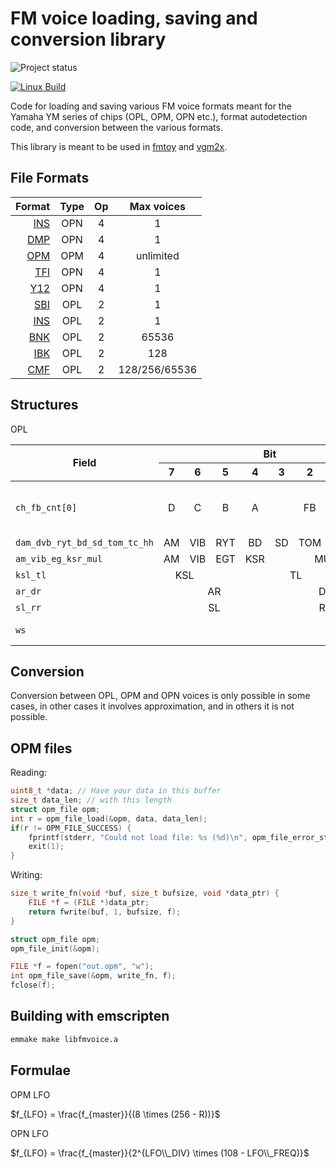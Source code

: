 FM voice loading, saving and conversion library
===============================================

![Project status](https://img.shields.io/badge/Project%20status-Alpha-blue.svg)

[![Linux Build](https://github.com/vampirefrog/libfmvoice/actions/workflows/linux.yml/badge.svg)](https://github.com/vampirefrog/libfmvoice/actions/workflows/linux.yml)

Code for loading and saving various FM voice formats meant for the Yamaha YM series of chips (OPL, OPM, OPN etc.), format autodetection code, and conversion between the various formats.

This library is meant to be used in [fmtoy](https://github.com/vampirefrog/fmtoy) and [vgm2x](https://github.com/vampirefrog/vgm2x).

File Formats
------------

| Format | Type | Op | Max voices |
|-------:|:----:|:--:|:----------:|
| [INS](https://vgmrips.net/wiki/INS_File_Format) | OPN | 4 | 1 |
| [DMP](https://vgmrips.net/wiki/DMP_File_Format) | OPN | 4 | 1 |
| [OPM](https://vgmrips.net/wiki/OPM_File_Format) | OPM | 4 | unlimited |
| [TFI](https://vgmrips.net/wiki/TFI_File_Format) | OPN | 4 | 1 |
| [Y12](https://vgmrips.net/wiki/Y12_File_Format) | OPN | 4 | 1 |
| [SBI](https://vgmrips.net/wiki/SBI_File_Format) | OPL | 2 | 1 |
| [INS](https://moddingwiki.shikadi.net/wiki/AdLib_Instrument_Format) | OPL | 2 | 1 |
| [BNK](https://moddingwiki.shikadi.net/wiki/AdLib_Instrument_Bank_Format) | OPL | 2 | 65536 |
| [IBK](https://moddingwiki.shikadi.net/wiki/IBK_Format) | OPL | 2 | 128 |
| [CMF](https://moddingwiki.shikadi.net/wiki/CMF_Format) | OPL | 2 | 128/256/65536 |

Structures
----------

OPL

<table>
	<thead>
		<tr><th rowspan="2">Field</th><th colspan="8">Bit</th><th rowspan="2">Description</th></tr>
		<tr><th>7</th><th>6</th><th>5</th><th>4</th><th>3</th><th>2</th><th>1</th><th>0</th></tr>
	</thead>
	<tbody>
		<tr>
			<td><code>ch_fb_cnt[0]</code></td>
			<td align="center">D</td>
			<td align="center">C</td>
			<td align="center">B</td>
			<td align="center">A</td>
			<td align="center" colspan="3">FB</td>
			<td align="center">CNT</td>
			<td align="center">Channel mask, feedback, connection</td>
		</tr>
		<tr>
			<td><code>dam_dvb_ryt_bd_sd_tom_tc_hh</code></td>
			<td align="center">AM</td>
			<td align="center">VIB</td>
			<td align="center">RYT</td>
			<td align="center">BD</td>
			<td align="center">SD</td>
			<td align="center">TOM</td>
			<td align="center">TC</td>
			<td align="center">HH</td>
			<td align="center"></td>
		</tr>
		<tr>
			<td><code>am_vib_eg_ksr_mul</code></td>
			<td align="center">AM</td>
			<td align="center">VIB</td>
			<td align="center">EGT</td>
			<td align="center">KSR</td>
			<td align="center" colspan="4">MUL</td>
			<td></td>
		</tr>
		<tr>
			<td><code>ksl_tl</code></td>
			<td align="center" colspan="2">KSL</td>
			<td align="center" colspan="6">TL</td>
			<td></td>
		</tr>
		<tr>
			<td><code>ar_dr</code></td>
			<td align="center" colspan="4">AR</td>
			<td align="center" colspan="4">DR</td>
			<td></td>
		</tr>
		<tr>
			<td><code>sl_rr</code></td>
			<td align="center" colspan="4">SL</td>
			<td align="center" colspan="4">RR</td>
			<td></td>
		</tr>
		<tr>
			<td><code>ws</code></td>
			<td align="center" colspan="5"></td>
			<td align="center" colspan="3">WS</td>
			<td>Waveform select</td>
		</tr>
	</tbody>
</table>

Conversion
----------

Conversion between OPL, OPM and OPN voices is only possible in some cases, in other cases it involves approximation, and in others it is not possible.

OPM files
---------

Reading:

```C
uint8_t *data; // Have your data in this buffer
size_t data_len; // with this length
struct opm_file opm;
int r = opm_file_load(&opm, data, data_len);
if(r != OPM_FILE_SUCCESS) {
	fprintf(stderr, "Could not load file: %s (%d)\n", opm_file_error_string(r), r);
	exit(1);
}
```

Writing:
```C
size_t write_fn(void *buf, size_t bufsize, void *data_ptr) {
	FILE *f = (FILE *)data_ptr;
	return fwrite(buf, 1, bufsize, f);
}

struct opm_file opm;
opm_file_init(&opm);

FILE *f = fopen("out.opm", "w");
int opm_file_save(&opm, write_fn, f);
fclose(f);
```

Building with emscripten
------------------------

```sh
emmake make libfmvoice.a
```

Formulae
--------

OPM LFO

$f_{LFO} = \frac{f_{master}}{(8 \times (256 - R))}$

OPN LFO

$f_{LFO} = \frac{f_{master}}{2^{LFO\\_DIV} \times (108 - LFO\\_FREQ)}$
